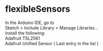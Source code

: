 # flexibleSensors

In the Arduino IDE, go to   
Sketch > Include Library > Manage Libraries...   
Install the following:  
Adafruit TSL2561  
Adafruit Unified Sensor ( Last entry in the list )
